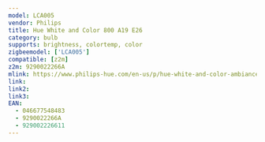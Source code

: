 ```yaml
---
model: LCA005
vendor: Philips
title: Hue White and Color 800 A19 E26
category: bulb
supports: brightness, colortemp, color
zigbeemodel: ['LCA005']
compatible: [z2m]
z2m: 9290022266A
mlink: https://www.philips-hue.com/en-us/p/hue-white-and-color-ambiance-1-pack-e26/046677548483
link: 
link2: 
link3: 
EAN: 
  - 046677548483
  - 9290022266A
  - 929002226611
---
```

